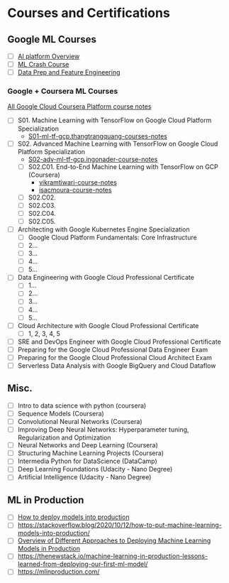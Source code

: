 # Courses and Certifications

## Google ML Courses
- [ ] [AI platform Overview](https://cloud.google.com/ai-platform/prediction/docs/sharing-models)
- [ ] [ML Crash Course](https://developers.google.com/machine-learning/crash-course/)
- [ ] [Data Prep and Feature Engineering](https://developers.google.com/machine-learning/data-prep/)

### Google + Coursera ML Courses
[All Google Cloud Coursera Platform course notes](https://github.com/GoogleCloudPlatform/training-data-analyst/tree/master/courses/machine_learning/deepdive)
- [ ] S01. Machine Learning with TensorFlow on Google Cloud Platform Specialization
  - [S01-ml-tf-gcp.thangtrangquang-courses-notes](https://github.com/thangtranquang/machine-learning-tensorflow-gcp)
- [ ] S02. Advanced Machine Learning with TensorFlow on Google Cloud Platform Specialization
  - [S02-adv-ml-tf-gcp.ingonader-course-notes](https://github.com/ingonader/gcp-ml-02-advanced-ml-with-tf-on-gcp)
  - [ ] S02.C01. End-to-End Machine Learning with TensorFlow on GCP (Coursera)
    - [vikramtiwari-course-notes](https://github.com/VikramTiwari/end-to-end-machine-learning-with-google-cloud)
    - [isacmoura-course-notes](]https://github.com/isacmoura/machine-learning-tf-google-cloud)
  - [ ] S02.C02. 
  - [ ] S02.C03.
  - [ ] S02.C04.
  - [ ] S02.C05.
- [ ] Architecting with Google Kubernetes Engine Specialization
  - [ ] Google Cloud Platform Fundamentals: Core Infrastructure
  - [ ] 2...
  - [ ] 3...
  - [ ] 4...
  - [ ] 5...
- [ ] Data Engineering with Google Cloud Professional Certificate
  - [ ] 1...
  - [ ] 2...
  - [ ] 3...
  - [ ] 4...
  - [ ] 5...
- [ ] Cloud Architecture with Google Cloud Professional Certificate
  - [ ] 1, 2, 3, 4, 5
- [ ] SRE and DevOps Engineer with Google Cloud Professional Certificate
- [ ] Preparing for the Google Cloud Professional Data Engineer Exam
- [ ] Preparing for the Google Cloud Professional Cloud Architect Exam
- [ ] Serverless Data Analysis with Google BigQuery and Cloud Dataflow

## Misc.
- [ ] Intro to data science with python (coursera)
- [ ] Sequence Models (Coursera)
- [ ] Convolutional Neural Networks (Coursera)
- [ ] Improving Deep Neural Networks: Hyperparameter tuning, Regularization and Optimization
- [ ] Neural Networks and Deep Learning (Coursera)
- [ ] Structuring Machine Learning Projects (Coursera)
- [ ] Intermedia Python for DataScience (DataCamp)
- [ ] Deep Learning Foundations (Udacity - Nano Degree)
- [ ] Artificial Intelligence (Udacity - Nano Degree)

## ML in Production
- [ ] [How to deploy models into production](https://www.youtube.com/watch?v=-UYyyeYJAoQ)
- [ ] https://stackoverflow.blog/2020/10/12/how-to-put-machine-learning-models-into-production/
- [ ] [Overview of Different Approaches to Deploying Machine Learning Models in Production](https://www.kdnuggets.com/2019/06/approaches-deploying-machine-learning-production.html)
- [ ] https://thenewstack.io/machine-learning-in-production-lessons-learned-from-deploying-our-first-ml-model/
- [ ] https://mlinproduction.com/
